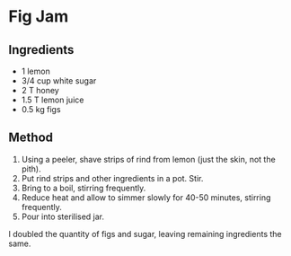 # Fig Jam

## Ingredients

- 1 lemon
- 3/4 cup white sugar
- 2 T honey
- 1.5 T lemon juice
- 0.5 kg figs

## Method

1. Using a peeler, shave strips of rind from lemon (just the skin, not the pith).
2. Put rind strips and other ingredients in a pot. Stir.
3. Bring to a boil, stirring frequently.
4. Reduce heat and allow to simmer slowly for 40-50 minutes, stirring frequently.
5. Pour into sterilised jar.

I doubled the quantity of figs and sugar, leaving remaining ingredients the same.
